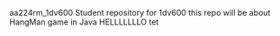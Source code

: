 aa224rm_1dv600
Student repository for 1dv600
this repo will be about HangMan game in Java
HELLLLLLLO
tet